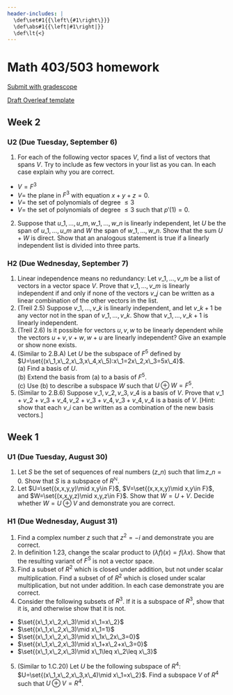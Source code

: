 ```yaml
---
header-includes: |
  \def\set#1{{\left\{#1\right\}}}
  \def\abs#1{{\left|#1\right|}}
  \def\lt{<}
---
```


# Math 403/503 homework

[Submit with gradescope](https://www.gradescope.com/courses/413854)

[Draft Overleaf template](https://www.overleaf.com/read/wqzxckcdzwzr)

## Week 2

### U2 (Due Tuesday, September 6)

1. For each of the following vector spaces $V$, find a list of vectors that spans $V$. Try to include as few vectors in your list as you can. In each case explain why you are correct.  
  * $V=F^3$
  * $V=$ the plane in $F^3$ with equation $x+y+z=0$.
  * $V=$ the set of polynomials of degree $\leq3$
  * $V=$ the set of polynomials of degree $\leq3$ such that $p'(1)=0$.
2. Suppose that $u\_1,\ldots,u\_m,w\_1,\ldots,w\_n$ is linearly independent, let $U$ be the span of $u\_1,\ldots,u\_m$ and $W$ the span of $w\_1,\ldots,w\_n$. Show that the sum $U+W$ is direct. Show that an analogous statement is true if a linearly independent list is divided into three parts.

### H2 (Due Wednesday, September 7)

1. Linear independence means no redundancy: Let $v\_1,\ldots,v\_m$ be a list of vectors in a vector space $V$. Prove that $v\_1,\ldots,v\_m$ is linearly independent if and only if none of the vectors $v\_j$ can be written as a linear combination of the other vectors in the list.
2. (Treil 2.5) Suppose $v\_1,\ldots,v\_k$ is linearly independent, and let $v\_{k+1}$ be any vector not in the span of $v\_1,\ldots,v\_k$. Show that $v\_1,\ldots,v\_{k+1}$ is linearly independent.
3. (Treil 2.6) Is it possible for vectors $u,v,w$ to be linearly dependent while the vectors $u+v,v+w,w+u$ are linearly independent? Give an example or show none exists.
4. (Similar to 2.B.A) Let $U$ be the subspace of $F^5$ defined by $U=\set{(x\_1,x\_2,x\_3,x\_4,x\_5):x\_1=2x\_2,x\_3=5x\_4}$.  
  (a) Find a basis of $U$.  
  (b) Extend the basis from (a) to a basis of $F^5$.  
  (c) Use (b) to describe a subspace $W$ such that $U\oplus W=F^5$.
5. (Similar to 2.B.6) Suppose $v\_1,v\_2,v\_3,v\_4$ is a basis of $V$. Prove that $v\_1+v\_2+v\_3+v\_4,v\_2+v\_3+v\_4,v\_3+v\_4,v\_4$ is a basis of $V$. [Hint: show that each $v\_i$ can be written as a combination of the new basis vectors.]

## Week 1

### U1 (Due Tuesday, August 30)

1. Let $S$ be the set of sequences of real numbers $(z\_n)$ such that $\lim z\_n=0$. Show that $S$ is a subspace of $R^{\mathbb N}$.
2. Let $U=\set{(x,x,y,y)\mid x,y\in F}$, $V=\set{(x,x,x,y)\mid x,y\in F}$, and $W=\set{(x,x,y,z)\mid x,y,z\in F}$. Show that $W=U+V$. Decide whether $W=U\oplus V$ and demonstrate you are correct.

### H1 (Due Wednesday, August 31)

1. Find a complex number $z$ such that $z^2=-i$ and demonstrate you are correct.
2. In definition 1.23, change the scalar product to $(\lambda f)(x)=f(\lambda x)$. Show that the resulting variant of $F^S$ is not a vector space.
3. Find a subset of $R^2$ which is closed under addition, but not under scalar multiplication. Find a subset of of $R^2$ which is closed under scalar multiplication, but not under addition. In each case demonstrate you are correct.
4. Consider the following subsets of $R^3$. If it is a subspace of $R^3$, show that it is, and otherwise show that it is not.  
  * $\set{(x\_1,x\_2,x\_3)\mid x\_1=x\_2}$
  * $\set{(x\_1,x\_2,x\_3)\mid x\_1=1}$
  * $\set{(x\_1,x\_2,x\_3)\mid x\_1x\_2x\_3=0}$
  * $\set{(x\_1,x\_2,x\_3)\mid x\_1+x\_2+x\_3=0}$
  * $\set{(x\_1,x\_2,x\_3)\mid x\_1\leq x\_2\leq x\_3}$
5. (Similar to 1.C.20) Let $U$ be the following subspace of $R^4$: $U=\set{(x\_1,x\_2,x\_3,x\_4)\mid x\_1=x\_2}$. Find a subspace $V$ of $R^4$ such that $U\oplus V=R^4$.



<script type='text/x-mathjax-config'>
  MathJax.Hub.Config({
    tex2jax: {
      inlineMath: [['$','$'], ['\\(','\\)']],
      processEscapes: true
    },
    TeX: {
      Macros: {
        set: ["{\\left\\{ #1 \\right\\}}", 1],
        abs: ["{\\left| #1 \\right|}", 1],
        lt: ["<"]
      }
    }
  });
</script>
<script src='https://cdnjs.cloudflare.com/ajax/libs/mathjax/2.7.2/MathJax.js?config=TeX-AMS_HTML'></script>
